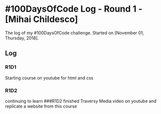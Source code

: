 # #100DaysOfCode Log - Round 1 - [Mihai Childesco]

The log of my #100DaysOfCode challenge. Started on [November 01, Thursday, 2018].

## Log

### R1D1 
Starting course on youtube for html and css
### R1D2
continuing to learn
###R1D2
finished Traversy Media video on youtube and replicate a website from this course

